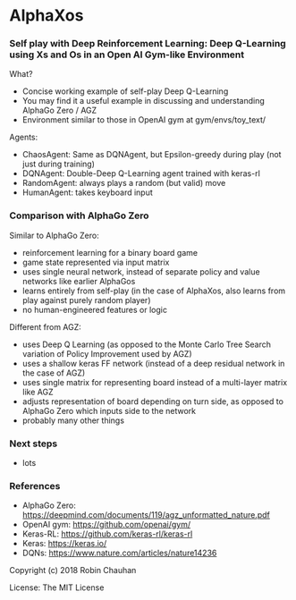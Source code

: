 # AlphaXos

### Self play with Deep Reinforcement Learning: Deep Q-Learning using Xs and Os in an Open AI Gym-like Environment

What?
- Concise working example of self-play Deep Q-Learning
- You may find it a useful example in discussing and understanding AlphaGo Zero / AGZ
- Environment similar to those in OpenAI gym at gym/envs/toy_text/ 

Agents:
- ChaosAgent: Same as DQNAgent, but Epsilon-greedy during play (not just during training)
- DQNAgent: Double-Deep Q-Learning agent trained with keras-rl
- RandomAgent: always plays a random (but valid) move
- HumanAgent: takes keyboard input

### Comparison with AlphaGo Zero

Similar to AlphaGo Zero:
- reinforcement learning for a binary board game
- game state represented via input matrix
- uses single neural network, instead of separate policy and value networks like earlier AlphaGos
- learns entirely from self-play (in the case of AlphaXos, also learns from play against purely random player)
- no human-engineered features or logic

Different from AGZ:
- uses Deep Q Learning (as opposed to the Monte Carlo Tree Search variation of Policy Improvement used by AGZ)
- uses a shallow keras FF network (instead of a deep residual network in the case of AGZ)
- uses single matrix for representing board instead of a multi-layer matrix like AGZ
- adjusts representation of board depending on turn side, as opposed to AlphaGo Zero which inputs side to the network
- probably many other things

### Next steps

- lots

### References

- AlphaGo Zero: https://deepmind.com/documents/119/agz_unformatted_nature.pdf
- OpenAI gym: https://github.com/openai/gym/
- Keras-RL: https://github.com/keras-rl/keras-rl
- Keras: https://keras.io/
- DQNs: https://www.nature.com/articles/nature14236

Copyright (c) 2018 Robin Chauhan

License: The MIT License
